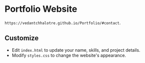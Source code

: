 # Portfolio Website
 `https://vedantchhalotre.github.io/Portfolio/#contact`.

## Customize

- Edit `index.html` to update your name, skills, and project details.
- Modify `styles.css` to change the website's appearance.

